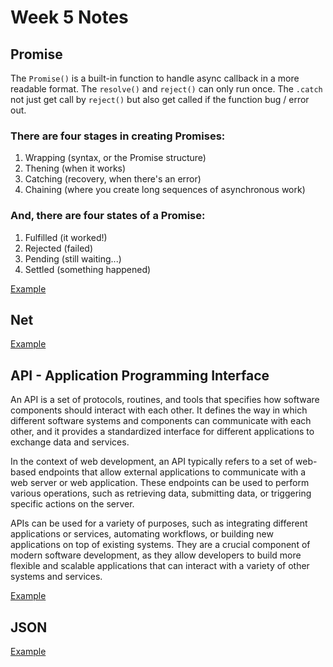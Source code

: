 # Week 5 Notes
## Promise
The `Promise()` is a built-in function to handle async callback in a more readable format. The `resolve()` and `reject()` can only run once. The `.catch` not just get call by `reject()` but also get called if the function bug / error out.

### There are four stages in creating Promises:

1. Wrapping (syntax, or the Promise structure)
2. Thening (when it works)
3. Catching (recovery, when there's an error)
4. Chaining (where you create long sequences of asynchronous work)

### And, there are four states of a Promise:

1. Fulfilled (it worked!)
2. Rejected (failed)
3. Pending (still waiting...)
4. Settled (something happened)

[Example](promise.md)

## Net
[Example](net.md)

## API - Application Programming Interface
An API is a set of protocols, routines, and tools that specifies how software components should interact with each other. It defines the way in which different software systems and components can communicate with each other, and it provides a standardized interface for different applications to exchange data and services.

In the context of web development, an API typically refers to a set of web-based endpoints that allow external applications to communicate with a web server or web application. These endpoints can be used to perform various operations, such as retrieving data, submitting data, or triggering specific actions on the server.

APIs can be used for a variety of purposes, such as integrating different applications or services, automating workflows, or building new applications on top of existing systems. They are a crucial component of modern software development, as they allow developers to build more flexible and scalable applications that can interact with a variety of other systems and services.

[Example](api.md)

## JSON
[Example](json.md)
